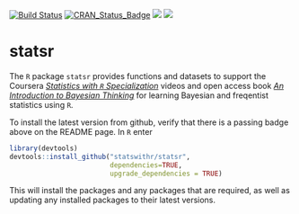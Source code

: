 
<!-- README.md is generated from README.Rmd. Please edit that file -->

[![Build
Status](https://travis-ci.org/StatsWithR/statsr.svg?branch=BayesFactor)](https://travis-ci.org/StatsWithR/statsr)
[![CRAN\_Status\_Badge](https://www.r-pkg.org/badges/version/statsr)](https://cran.r-project.org/package=statsr)
[![](https://cranlogs.r-pkg.org/badges/statsr)](https://CRAN.R-project.org/package=statsr)
[![](https://cranlogs.r-pkg.org/badges/grand-total/statsr)](https://CRAN.R-project.org/package=statsr)

# statsr

The `R` package `statsr` provides functions and datasets to support the
Coursera [*Statistics with `R`
Specialization*](https://www.coursera.org/specializations/statistics)
videos and open access book [*An Introduction to Bayesian
Thinking*](https://statswithr.github.io/book) for learning Bayesian and
freqentist statistics using `R`.

To install the latest version from github, verify that there is a
passing badge above on the README page. In `R` enter

``` r
library(devtools)
devtools::install_github("statswithr/statsr",
                         dependencies=TRUE,
                         upgrade_dependencies = TRUE)
```

This will install the packages and any packages that are required, as
well as updating any installed packages to their latest versions.
